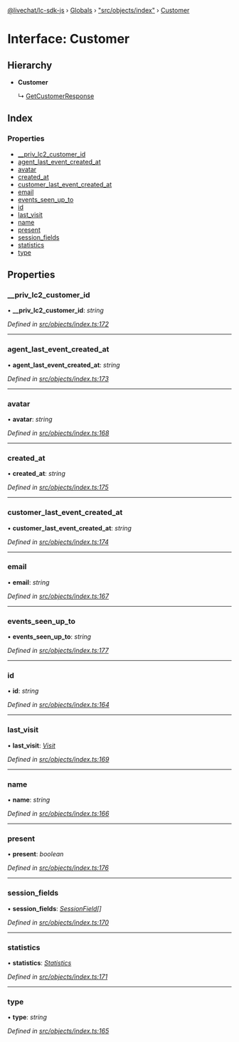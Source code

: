 [@livechat/lc-sdk-js](../README.md) › [Globals](../globals.md) › ["src/objects/index"](../modules/_src_objects_index_.md) › [Customer](_src_objects_index_.customer.md)

# Interface: Customer

## Hierarchy

* **Customer**

  ↳ [GetCustomerResponse](_src_agent_structures_.getcustomerresponse.md)

## Index

### Properties

* [__priv_lc2_customer_id](_src_objects_index_.customer.md#__priv_lc2_customer_id)
* [agent_last_event_created_at](_src_objects_index_.customer.md#agent_last_event_created_at)
* [avatar](_src_objects_index_.customer.md#avatar)
* [created_at](_src_objects_index_.customer.md#created_at)
* [customer_last_event_created_at](_src_objects_index_.customer.md#customer_last_event_created_at)
* [email](_src_objects_index_.customer.md#email)
* [events_seen_up_to](_src_objects_index_.customer.md#events_seen_up_to)
* [id](_src_objects_index_.customer.md#id)
* [last_visit](_src_objects_index_.customer.md#last_visit)
* [name](_src_objects_index_.customer.md#name)
* [present](_src_objects_index_.customer.md#present)
* [session_fields](_src_objects_index_.customer.md#session_fields)
* [statistics](_src_objects_index_.customer.md#statistics)
* [type](_src_objects_index_.customer.md#type)

## Properties

###  __priv_lc2_customer_id

• **__priv_lc2_customer_id**: *string*

*Defined in [src/objects/index.ts:172](https://github.com/livechat/lc-sdk-js/blob/ce4846a/src/objects/index.ts#L172)*

___

###  agent_last_event_created_at

• **agent_last_event_created_at**: *string*

*Defined in [src/objects/index.ts:173](https://github.com/livechat/lc-sdk-js/blob/ce4846a/src/objects/index.ts#L173)*

___

###  avatar

• **avatar**: *string*

*Defined in [src/objects/index.ts:168](https://github.com/livechat/lc-sdk-js/blob/ce4846a/src/objects/index.ts#L168)*

___

###  created_at

• **created_at**: *string*

*Defined in [src/objects/index.ts:175](https://github.com/livechat/lc-sdk-js/blob/ce4846a/src/objects/index.ts#L175)*

___

###  customer_last_event_created_at

• **customer_last_event_created_at**: *string*

*Defined in [src/objects/index.ts:174](https://github.com/livechat/lc-sdk-js/blob/ce4846a/src/objects/index.ts#L174)*

___

###  email

• **email**: *string*

*Defined in [src/objects/index.ts:167](https://github.com/livechat/lc-sdk-js/blob/ce4846a/src/objects/index.ts#L167)*

___

###  events_seen_up_to

• **events_seen_up_to**: *string*

*Defined in [src/objects/index.ts:177](https://github.com/livechat/lc-sdk-js/blob/ce4846a/src/objects/index.ts#L177)*

___

###  id

• **id**: *string*

*Defined in [src/objects/index.ts:164](https://github.com/livechat/lc-sdk-js/blob/ce4846a/src/objects/index.ts#L164)*

___

###  last_visit

• **last_visit**: *[Visit](_src_objects_index_.visit.md)*

*Defined in [src/objects/index.ts:169](https://github.com/livechat/lc-sdk-js/blob/ce4846a/src/objects/index.ts#L169)*

___

###  name

• **name**: *string*

*Defined in [src/objects/index.ts:166](https://github.com/livechat/lc-sdk-js/blob/ce4846a/src/objects/index.ts#L166)*

___

###  present

• **present**: *boolean*

*Defined in [src/objects/index.ts:176](https://github.com/livechat/lc-sdk-js/blob/ce4846a/src/objects/index.ts#L176)*

___

###  session_fields

• **session_fields**: *[SessionField](_src_objects_index_.sessionfield.md)[]*

*Defined in [src/objects/index.ts:170](https://github.com/livechat/lc-sdk-js/blob/ce4846a/src/objects/index.ts#L170)*

___

###  statistics

• **statistics**: *[Statistics](_src_objects_index_.statistics.md)*

*Defined in [src/objects/index.ts:171](https://github.com/livechat/lc-sdk-js/blob/ce4846a/src/objects/index.ts#L171)*

___

###  type

• **type**: *string*

*Defined in [src/objects/index.ts:165](https://github.com/livechat/lc-sdk-js/blob/ce4846a/src/objects/index.ts#L165)*
